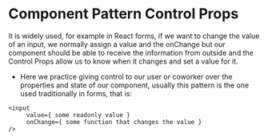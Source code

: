 # Component Pattern Control Props

It is widely used, for example in React forms, if we want to change the value of an input, we normally assign a value and the onChange but our component should be able to receive the information from outside and the Control Props allow us to know when it changes and set a value for it.

- Here we practice giving control to our user or coworker over the properties and state of our component, usually this pattern is the one used traditionally in forms, that is:

```
<input
     value={ some readonly value }
     onChange={ some function that changes the value }
/>
```
